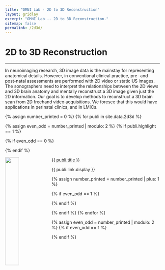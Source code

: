 ```yaml
---
title: "OMNI Lab - 2D to 3D Reconstruction"
layout: gridlay
excerpt: "OMNI Lab -- 2D to 3D Reconstruction."
sitemap: false
permalink: /2d3d/
---
```



# 2D to 3D Reconstruction

---
In neuroimaging research, 3D image data is the mainstay for representing anatomical details. However, in conventional clinical practice, pre- and post-natal assessments are performed with 2D video or static US images. The sonographers need to interpret the relationships between the 2D views and 3D brain anatomy and mentally reconstruct a 3D image given just the 2D information. Our goal is to develop methods to reconstruct a 3D brain scan from 2D freehand video acquisitions. We foresee that this would have applications in perinatal clinics, and in LMICs. 


{% assign number_printed = 0 %}
{% for publi in site.data.2d3d %}

{% assign even_odd = number_printed | modulo: 2 %}
{% if publi.highlight == 1 %}

{% if even_odd == 0 %}
<div class="row">
{% endif %}

<div class="col-sm-6 clearfix">
 <div class="row">
 	<img src="{{ site.url }}{{ site.baseurl }}/images/pubpic/{{ publi.image }}" class="img-responsive" width="30%" height="30%"  style="float: left" />
  <p><a class="pub1" href="{{ publi.link.url }}">{{ publi.title }}</a></p>
  <a class="pub2"> {{ publi.link.display }} </a>
 </div>
</div>

{% assign number_printed = number_printed | plus: 1 %}

{% if even_odd == 1 %}
</div>
{% endif %}

{% endif %}
{% endfor %}

{% assign even_odd = number_printed | modulo: 2 %}
{% if even_odd == 1 %}
</div>
{% endif %}

<p> &nbsp; </p>



